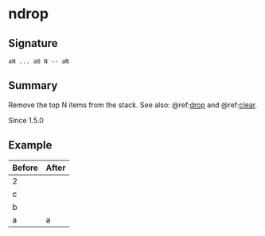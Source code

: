 
# ndrop

## Signature

`aN ... a0 N -- aN`

## Summary

Remove the top N items from the stack. See also: @ref:[drop](drop.md) and @ref:[clear](clear.md).

Since 1.5.0

## Example

| **Before** | **After** |
|------------|-----------|
| 2          |           |
| c          |           |
| b          |           |
| a          | a         |

